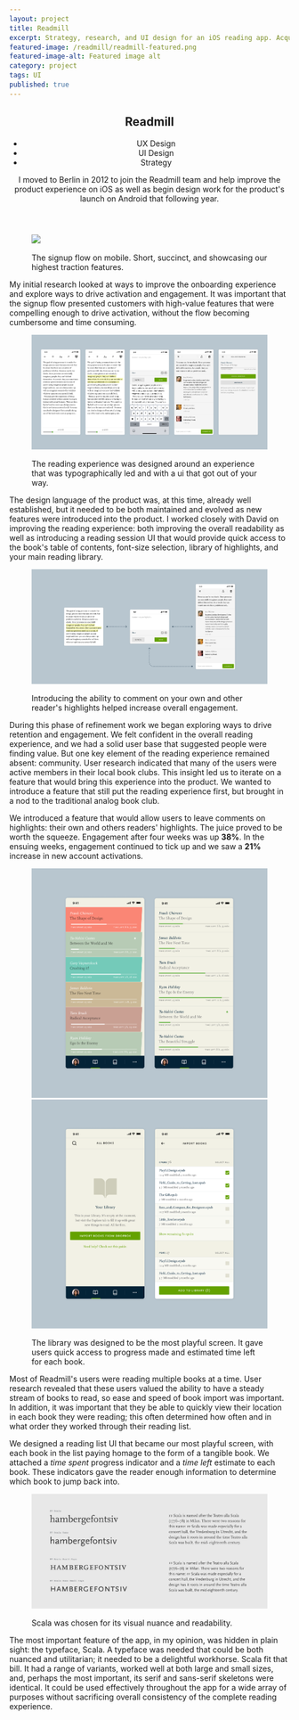 ```yaml
---
layout: project
title: Readmill
excerpt: Strategy, research, and UI design for an iOS reading app. Acquired by Dropbox in 2014.
featured-image: /readmill/readmill-featured.png
featured-image-alt: Featured image alt
category: project
tags: UI
published: true
---
```


<div class="single-project">

<header class="project-intro">
  <h2>Readmill</h2>
  <ul>
    <li>UX Design</li>
    <li>UI Design</li>
    <li>Strategy</li>
  </ul>
  <p>I moved to Berlin in 2012 to join the Readmill team and help improve the product experience on iOS as well as begin design work for the product's launch on Android that following year.</p>
  </header>

  <figure>
    <img class="feat-img" src="/img/readmill/signup-flow.png">
    <figcaption>
      <p>The signup flow on mobile. Short, succinct, and showcasing our highest traction features.</p>
    </figcaption>
  </figure>

<section>
<article>
    <p>My initial research looked at ways to improve the onboarding experience and explore ways to  drive activation and engagement. It was important that the signup flow presented customers with high-value features that were compelling enough to drive activation, without the flow becoming cumbersome and time consuming.</p>
  </article>
</section>

  <figure>
  <img class="feat-img" src="/img/readmill/reading-flow.png">
    <figcaption>
      <p>The reading experience was designed around an experience that was typographically led and with a ui that got out of your way.</p>
    </figcaption>
  </figure>

<section>
<article>
    <p>The design language of the product was, at this time, already  well established, but it needed to be both maintained and evolved as new features were introduced into the product. I worked closely with David on improving the reading experience: both improving the overall readability as well as introducing a reading session UI that would provide quick access to the book's table of contents, font-size selection, library of highlights, and your main reading library.</p>
  </article>
</section>

  <figure>
  <img class="feat-img" src="/img/readmill/social-highlights.png">
    <figcaption>
      <p>Introducing the ability to comment on your own and other reader's highlights helped increase overall engagement.</p>
    </figcaption>
  </figure>

<section>
<article>
    <p>During this phase of refinement work we began exploring ways to drive retention and engagement. We felt confident in the overall reading experience, and we had a solid user base that suggested people were finding value. But one key element of the reading experience remained absent: community. User research indicated that many of the users were active members in their local book clubs. This insight led us to iterate on a feature that would bring this experience into the product. We wanted to introduce a feature that still put the reading experience first, but brought in a nod to the traditional analog book club.</p>
    <p>We introduced a feature that would allow users to leave comments on highlights: their own and others readers' highlights. The juice proved to be worth the squeeze. Engagement after four weeks was up <strong>38%</strong>. In the ensuing weeks, engagement continued to tick up and we saw a <strong>21%</strong> increase in new account activations.</p>
  </article>
</section>

  <figure class="two-col">
    <img class="" src="/img/readmill/full-library.png">
    <img class="" src="/img/readmill/book-import.png">
    <figcaption>
      <p>The library was designed to be the most playful screen. It gave users quick access to progress made and estimated time left for each book.</p>
    </figcaption>
  </figure>

<section>
<article>
    <p>Most of Readmill's users were reading multiple books at a time. User research revealed that these users valued the ability to have a steady stream of books to read, so ease and speed of book import was important. In addition, it was important that they be able to quickly view their location in each book they were reading; this often determined how often and in what order they worked through their reading list.</p>
    <p>We designed a reading list UI that became our most playful screen, with each book in the list paying homage to the form of a tangible book. We attached a <em>time spent</em> progress indicator and a <em>time left</em> estimate to each book. These indicators gave the reader enough information to determine which book to jump back into.</p>
  </article>
</section>

  <figure>
  <img class="feat-img" src="/img/readmill/typography.png">
    <figcaption>
      <p>Scala was chosen for its visual nuance and readability.</p>
    </figcaption>
  </figure>

<section>
<article>
    <p>The most important feature of the app, in my opinion, was hidden in plain sight: the typeface, Scala. A typeface was needed that could be both nuanced and utilitarian; it needed to be a delightful workhorse. Scala fit that bill. It had a range of variants, worked well at both large and small sizes, and, perhaps the most important, its serif and sans-serif skeletons were identical. It could be used effectively throughout the app for a wide array of purposes without sacrificing overall consistency of the complete reading experience.</p>
  </article>
</section>

</div>
